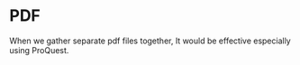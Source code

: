 # PDF
When we gather separate pdf files together, It would be effective especially using ProQuest. 
